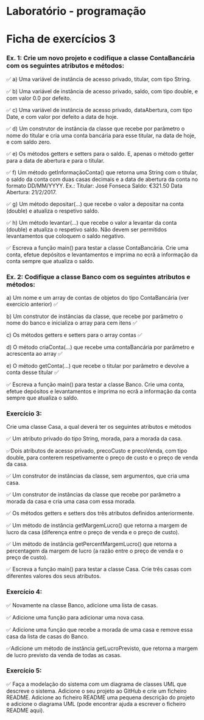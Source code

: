 # Laboratório - programação

# Ficha de exercícios 3

### Ex. 1: Crie um novo projeto e codifique a classe ContaBancária com os seguintes atributos e  métodos:

:white_check_mark: a) Uma variável de instância de acesso privado, titular, com tipo String.

:white_check_mark: b) Uma variável de instância de acesso privado, saldo, com tipo double, e com valor 0.0 por defeito.

:white_check_mark: c) Uma variável de instância de acesso privado, dataAbertura, com tipo Date, e com valor por defeito a data de hoje.

:white_check_mark: d) Um construtor de instância da classe que recebe por parâmetro o nome do titular e cria uma conta bancária para esse
titular, na data de hoje, e com saldo zero.

:white_check_mark: e) Os métodos getters e setters para o saldo. E, apenas o método getter para a data de abertura e para o titular.

:white_check_mark: f) Um método getInformaçãoConta() que retorna uma String com o titular, o saldo da conta com duas casas decimais e a
data de abertura da conta no formato DD/MM/YYYY. Ex.: Titular: José Fonseca Saldo: €321.50 Data Abertura: 21/2/2017.

:white_check_mark: g) Um método depositar(…) que recebe o valor a depositar na conta (double) e atualiza o respetivo saldo.

:white_check_mark: h) Um método levantar(…) que recebe o valor a levantar da conta (double) e atualiza o respetivo saldo. Não devem ser
permitidos levantamentos que coloquem o saldo negativo.

:white_check_mark: Escreva a função main() para testar a classe ContaBancária. Crie uma conta, efetue depósitos e levantamentos e imprima no ecrã a informação da conta sempre que atualiza o saldo.

### Ex. 2: Codifique a classe Banco com os seguintes atributos e métodos:

a) Um nome e um array de contas de objetos do tipo ContaBancária (ver exercício anterior) :white_check_mark:

b) Um construtor de instâncias da classe, que recebe por parâmetro o nome do banco e inicializa o array para cem itens :white_check_mark:

c) Os métodos getters e setters para o array contas :white_check_mark:

d) O método criaConta(…) que recebe uma contaBancária por parâmetro e acrescenta ao array :white_check_mark:

e) O método getConta(…) que recebe o titular por parâmetro e devolve a conta desse titular :white_check_mark:

:white_check_mark: Escreva a função main() para testar a classe Banco. Crie uma conta, efetue depósitos e levantamentos e imprima no ecrã a
informação da conta sempre que atualiza o saldo.

### Exercício 3:

Crie uma classe Casa, a qual deverá ter os seguintes atributos e métodos

:white_check_mark: Um atributo privado do tipo String, morada, para a morada da casa.

:white_check_mark:Dois atributos de acesso privado, precoCusto e precoVenda, com tipo double, para conterem respetivamente o preço de custo e o preço de venda da casa.

:white_check_mark: Um construtor de instâncias da classe, sem argumentos, que cria uma casa.

:white_check_mark: Um construtor de instâncias da classe que recebe por parâmetro a morada da casa e cria uma casa com essa morada.

:white_check_mark: Os métodos getters e setters dos três atributos definidos anteriormente.

:white_check_mark: Um método de instância getMargemLucro() que retorna a margem de lucro da casa (diferença entre o preço de venda e o preço de custo).

:white_check_mark: Um método de instância getPercentMargemLucro() que retorna a percentagem da margem de lucro (a razão entre o preço de venda e o preço de custo).

:white_check_mark: Escreva a função main() para testar a classe Casa. Crie três casas com
diferentes valores dos seus atributos.


### Exercício 4:

:white_check_mark: Novamente na classe Banco, adicione uma lista de casas. 

:white_check_mark: Adicione uma função para adicionar uma nova casa.

:white_check_mark: Adicione uma função que recebe a morada de uma casa e remove essa casa da lista de casas do Banco.

:white_check_mark:Adicione um método de instância getLucroPrevisto, que retorna a margem de lucro previsto da venda de todas as casas.

### Exercício 5:

:white_check_mark: Faça a modelação do sistema com um diagrama de classes UML que descreve o sistema. Adicione o seu projeto ao GitHub e crie um ficheiro README. Adicione ao ficheiro README uma pequena descrição do projeto e adicione o diagrama UML (pode encontrar ajuda a escrever o ficheiro README aqui).
